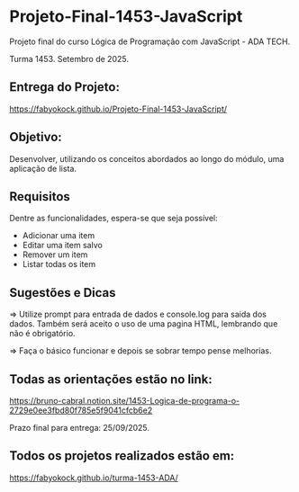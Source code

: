 # Projeto-Final-1453-JavaScript

Projeto final do curso Lógica de Programação com JavaScript - ADA TECH.

Turma 1453. Setembro de 2025.

## Entrega do Projeto:

https://fabyokock.github.io/Projeto-Final-1453-JavaScript/

## Objetivo:

Desenvolver, utilizando os conceitos abordados ao longo do módulo, uma aplicação de lista.

## Requisitos

Dentre as funcionalidades, espera-se que seja possível:

- Adicionar uma item
- Editar uma item salvo
- Remover um item
- Listar todas os item

## Sugestões e Dicas

=> Utilize prompt para entrada de dados e console.log para saida dos dados. Também será aceito o uso de uma pagina HTML, lembrando que não é obrigatório.

=> Faça o básico funcionar e depois se sobrar tempo pense melhorias.

## Todas as orientações estão no link:

https://bruno-cabral.notion.site/1453-Logica-de-programa-o-2729e0ee3fbd80f785e5f9041cfcb6e2

Prazo final para entrega: 25/09/2025.

## Todos os projetos realizados estão em:

https://fabyokock.github.io/turma-1453-ADA/
